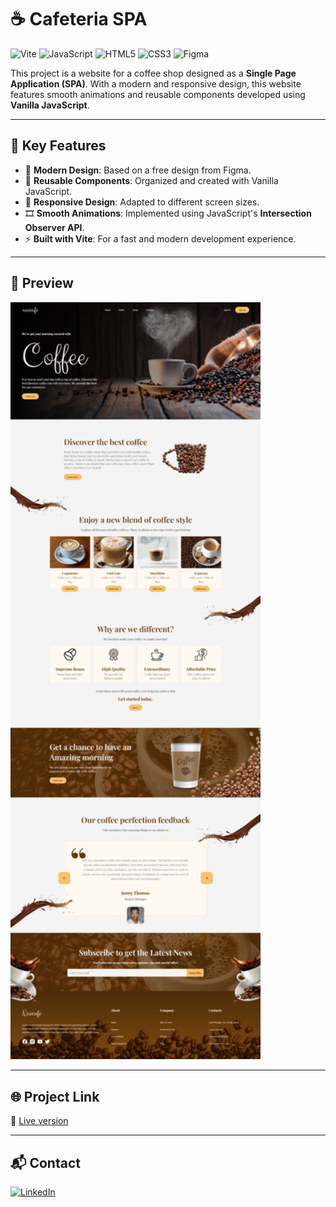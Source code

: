 # ☕ Cafeteria SPA

![Vite](https://img.shields.io/badge/-Vite-646CFF?style=for-the-badge&logo=vite&logoColor=white)
![JavaScript](https://img.shields.io/badge/-JavaScript-F7DF1E?style=for-the-badge&logo=javascript&logoColor=white)
![HTML5](https://img.shields.io/badge/-HTML5-E34F26?style=for-the-badge&logo=html5&logoColor=white)
![CSS3](https://img.shields.io/badge/-CSS3-1572B6?style=for-the-badge&logo=css3&logoColor=white)
![Figma](https://img.shields.io/badge/-Figma-F24E1E?style=for-the-badge&logo=figma&logoColor=white)

This project is a website for a coffee shop designed as a **Single Page
Application (SPA)**. With a modern and responsive design, this website features
smooth animations and reusable components developed using **Vanilla
JavaScript**.

---

## 🚀 **Key Features**

- 🌟 **Modern Design**: Based on a free design from Figma.
- 🔄 **Reusable Components**: Organized and created with Vanilla JavaScript.
- 📱 **Responsive Design**: Adapted to different screen sizes.
- 🎞️ **Smooth Animations**: Implemented using JavaScript's **Intersection
  Observer API**.
- ⚡ **Built with Vite**: For a fast and modern development experience.

---

## 📸 **Preview**

<img style="width: 400px" src="./screenshot.png">

---

## 🌐 **Project Link**

🔗 [Live version](https://neocafe-web.netlify.app/)

---

## 📬 Contact

[![LinkedIn](https://img.shields.io/badge/-LinkedIn-0A66C2?style=for-the-badge&logo=linkedin&logoColor=white)](https://www.linkedin.com/in/mario-valverde-web-developer/)
